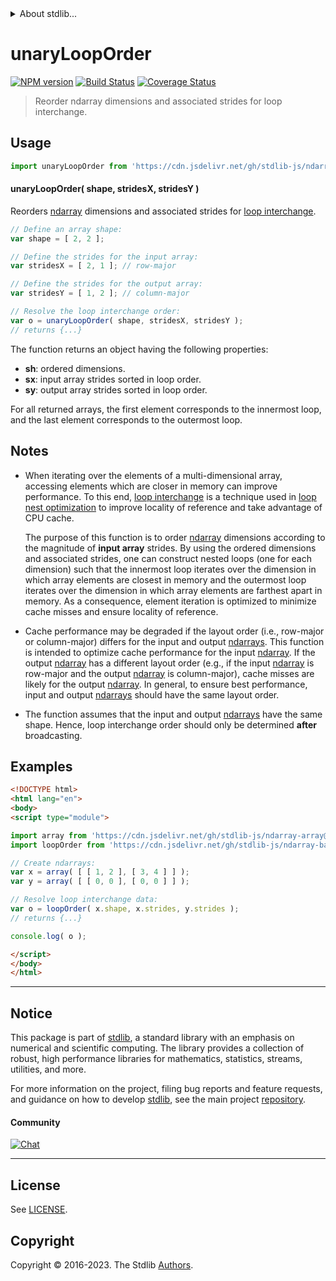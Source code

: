 <!--

@license Apache-2.0

Copyright (c) 2022 The Stdlib Authors.

Licensed under the Apache License, Version 2.0 (the "License");
you may not use this file except in compliance with the License.
You may obtain a copy of the License at

   http://www.apache.org/licenses/LICENSE-2.0

Unless required by applicable law or agreed to in writing, software
distributed under the License is distributed on an "AS IS" BASIS,
WITHOUT WARRANTIES OR CONDITIONS OF ANY KIND, either express or implied.
See the License for the specific language governing permissions and
limitations under the License.

-->


<details>
  <summary>
    About stdlib...
  </summary>
  <p>We believe in a future in which the web is a preferred environment for numerical computation. To help realize this future, we've built stdlib. stdlib is a standard library, with an emphasis on numerical and scientific computation, written in JavaScript (and C) for execution in browsers and in Node.js.</p>
  <p>The library is fully decomposable, being architected in such a way that you can swap out and mix and match APIs and functionality to cater to your exact preferences and use cases.</p>
  <p>When you use stdlib, you can be absolutely certain that you are using the most thorough, rigorous, well-written, studied, documented, tested, measured, and high-quality code out there.</p>
  <p>To join us in bringing numerical computing to the web, get started by checking us out on <a href="https://github.com/stdlib-js/stdlib">GitHub</a>, and please consider <a href="https://opencollective.com/stdlib">financially supporting stdlib</a>. We greatly appreciate your continued support!</p>
</details>

# unaryLoopOrder

[![NPM version][npm-image]][npm-url] [![Build Status][test-image]][test-url] [![Coverage Status][coverage-image]][coverage-url] <!-- [![dependencies][dependencies-image]][dependencies-url] -->

> Reorder ndarray dimensions and associated strides for loop interchange.

<!-- Section to include introductory text. Make sure to keep an empty line after the intro `section` element and another before the `/section` close. -->

<section class="intro">

</section>

<!-- /.intro -->

<!-- Package usage documentation. -->



<section class="usage">

## Usage

```javascript
import unaryLoopOrder from 'https://cdn.jsdelivr.net/gh/stdlib-js/ndarray-base-unary-loop-interchange-order@esm/index.mjs';
```

#### unaryLoopOrder( shape, stridesX, stridesY )

Reorders [ndarray][@stdlib/ndarray/ctor] dimensions and associated strides for [loop interchange][loop-interchange].

```javascript
// Define an array shape:
var shape = [ 2, 2 ];

// Define the strides for the input array:
var stridesX = [ 2, 1 ]; // row-major

// Define the strides for the output array:
var stridesY = [ 1, 2 ]; // column-major

// Resolve the loop interchange order:
var o = unaryLoopOrder( shape, stridesX, stridesY );
// returns {...}
```

The function returns an object having the following properties:

-   **sh**: ordered dimensions.
-   **sx**: input array strides sorted in loop order.
-   **sy**: output array strides sorted in loop order.

For all returned arrays, the first element corresponds to the innermost loop, and the last element corresponds to the outermost loop.

</section>

<!-- /.usage -->

<!-- Package usage notes. Make sure to keep an empty line after the `section` element and another before the `/section` close. -->

<section class="notes">

## Notes

-   When iterating over the elements of a multi-dimensional array, accessing elements which are closer in memory can improve performance. To this end, [loop interchange][loop-interchange] is a technique used in [loop nest optimization][loop-nest-optimization] to improve locality of reference and take advantage of CPU cache.

    The purpose of this function is to order [ndarray][@stdlib/ndarray/ctor] dimensions according to the magnitude of **input array** strides. By using the ordered dimensions and associated strides, one can construct nested loops (one for each dimension) such that the innermost loop iterates over the dimension in which array elements are closest in memory and the outermost loop iterates over the dimension in which array elements are farthest apart in memory. As a consequence, element iteration is optimized to minimize cache misses and ensure locality of reference.

-   Cache performance may be degraded if the layout order (i.e., row-major or column-major) differs for the input and output [ndarrays][@stdlib/ndarray/ctor]. This function is intended to optimize cache performance for the input [ndarray][@stdlib/ndarray/ctor]. If the output [ndarray][@stdlib/ndarray/ctor] has a different layout order (e.g., if the input [ndarray][@stdlib/ndarray/ctor] is row-major and the output [ndarray][@stdlib/ndarray/ctor] is column-major), cache misses are likely for the output [ndarray][@stdlib/ndarray/ctor]. In general, to ensure best performance, input and output [ndarrays][@stdlib/ndarray/ctor] should have the same layout order.

-   The function assumes that the input and output [ndarrays][@stdlib/ndarray/ctor] have the same shape. Hence, loop interchange order should only be determined **after** broadcasting.

</section>

<!-- /.notes -->

<!-- Package usage examples. -->

<section class="examples">

## Examples

<!-- eslint no-undef: "error" -->

```html
<!DOCTYPE html>
<html lang="en">
<body>
<script type="module">

import array from 'https://cdn.jsdelivr.net/gh/stdlib-js/ndarray-array@esm/index.mjs';
import loopOrder from 'https://cdn.jsdelivr.net/gh/stdlib-js/ndarray-base-unary-loop-interchange-order@esm/index.mjs';

// Create ndarrays:
var x = array( [ [ 1, 2 ], [ 3, 4 ] ] );
var y = array( [ [ 0, 0 ], [ 0, 0 ] ] );

// Resolve loop interchange data:
var o = loopOrder( x.shape, x.strides, y.strides );
// returns {...}

console.log( o );

</script>
</body>
</html>
```

</section>

<!-- /.examples -->

<!-- Section to include cited references. If references are included, add a horizontal rule *before* the section. Make sure to keep an empty line after the `section` element and another before the `/section` close. -->

<section class="references">

</section>

<!-- /.references -->

<!-- Section for related `stdlib` packages. Do not manually edit this section, as it is automatically populated. -->

<section class="related">

</section>

<!-- /.related -->

<!-- Section for all links. Make sure to keep an empty line after the `section` element and another before the `/section` close. -->


<section class="main-repo" >

* * *

## Notice

This package is part of [stdlib][stdlib], a standard library with an emphasis on numerical and scientific computing. The library provides a collection of robust, high performance libraries for mathematics, statistics, streams, utilities, and more.

For more information on the project, filing bug reports and feature requests, and guidance on how to develop [stdlib][stdlib], see the main project [repository][stdlib].

#### Community

[![Chat][chat-image]][chat-url]

---

## License

See [LICENSE][stdlib-license].


## Copyright

Copyright &copy; 2016-2023. The Stdlib [Authors][stdlib-authors].

</section>

<!-- /.stdlib -->

<!-- Section for all links. Make sure to keep an empty line after the `section` element and another before the `/section` close. -->

<section class="links">

[npm-image]: http://img.shields.io/npm/v/@stdlib/ndarray-base-unary-loop-interchange-order.svg
[npm-url]: https://npmjs.org/package/@stdlib/ndarray-base-unary-loop-interchange-order

[test-image]: https://github.com/stdlib-js/ndarray-base-unary-loop-interchange-order/actions/workflows/test.yml/badge.svg?branch=v0.1.0
[test-url]: https://github.com/stdlib-js/ndarray-base-unary-loop-interchange-order/actions/workflows/test.yml?query=branch:v0.1.0

[coverage-image]: https://img.shields.io/codecov/c/github/stdlib-js/ndarray-base-unary-loop-interchange-order/main.svg
[coverage-url]: https://codecov.io/github/stdlib-js/ndarray-base-unary-loop-interchange-order?branch=main

<!--

[dependencies-image]: https://img.shields.io/david/stdlib-js/ndarray-base-unary-loop-interchange-order.svg
[dependencies-url]: https://david-dm.org/stdlib-js/ndarray-base-unary-loop-interchange-order/main

-->

[chat-image]: https://img.shields.io/gitter/room/stdlib-js/stdlib.svg
[chat-url]: https://app.gitter.im/#/room/#stdlib-js_stdlib:gitter.im

[stdlib]: https://github.com/stdlib-js/stdlib

[stdlib-authors]: https://github.com/stdlib-js/stdlib/graphs/contributors

[umd]: https://github.com/umdjs/umd
[es-module]: https://developer.mozilla.org/en-US/docs/Web/JavaScript/Guide/Modules

[deno-url]: https://github.com/stdlib-js/ndarray-base-unary-loop-interchange-order/tree/deno
[umd-url]: https://github.com/stdlib-js/ndarray-base-unary-loop-interchange-order/tree/umd
[esm-url]: https://github.com/stdlib-js/ndarray-base-unary-loop-interchange-order/tree/esm
[branches-url]: https://github.com/stdlib-js/ndarray-base-unary-loop-interchange-order/blob/main/branches.md

[stdlib-license]: https://raw.githubusercontent.com/stdlib-js/ndarray-base-unary-loop-interchange-order/main/LICENSE

[loop-interchange]: https://en.wikipedia.org/wiki/Loop_interchange

[loop-nest-optimization]: https://en.wikipedia.org/wiki/Loop_nest_optimization

[@stdlib/ndarray/ctor]: https://github.com/stdlib-js/stdlib/tree/esm

</section>

<!-- /.links -->
